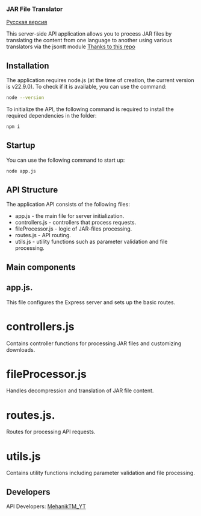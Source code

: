 ### JAR File Translator
[Русская версия](https://github.com/MehanikTMYT/MineCraftModsTranslator/tree/main/API/README-ru.md)

This server-side API application allows you to process JAR files by translating the content from one language to another using various translators via the jsontt module
[Thanks to this repo](https://github.com/mololab/json-translator)

## Installation

The application requires node.js (at the time of creation, the current version is v22.9.0). To check if it is available, you can use the command:

```bash
node --version
```
To initialize the API, the following command is required to install the required dependencies in the folder:

```bash
npm i
```
## Startup

You can use the following command to start up:

```bash
node app.js
```

## API Structure

The application API consists of the following files:

* app.js - the main file for server initialization.
* controllers.js - controllers that process requests.
* fileProcessor.js - logic of JAR-files processing.
* routes.js - API routing.
* utils.js - utility functions such as parameter validation and file processing.

## Main components

## app.js.

This file configures the Express server and sets up the basic routes.

# controllers.js

Contains controller functions for processing JAR files and customizing downloads.

# fileProcessor.js

Handles decompression and translation of JAR file content.

# routes.js.

Routes for processing API requests.

# utils.js

Contains utility functions including parameter validation and file processing.

## Developers
API Developers: [MehanikTM_YT](https://github.com/MehanikTMYT)